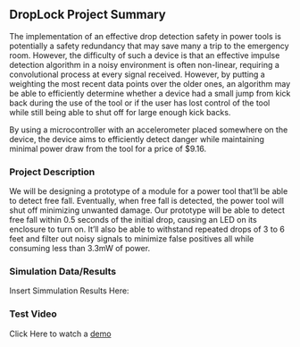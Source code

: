 ## DropLock Project Summary  

The implementation of an effective drop detection safety in power tools is potentially a safety redundancy that may save many a trip to the emergency room.
However, the difficulty of such a device is that an effective impulse detection algorithm in a noisy environment is often non-linear, requiring a convolutional process at every signal received. However, by putting a weighting the most recent data points over the older ones, an algorithm may be able to efficiently determine whether a device had a small jump from kick back during the use of the tool or if the user has lost control of the tool while still being able to shut off for large enough kick backs. 

By using a microcontroller with an accelerometer placed somewhere on the device, the device aims to efficiently detect danger while maintaining minimal power draw from the tool for a price of $9.16.


### Project Description

We will be designing a prototype of a module for a power tool that’ll be able to detect free fall. 
Eventually, when free fall is detected, the power tool will shut off minimizing unwanted damage.
Our prototype will be able to detect free fall within 0.5 seconds of the initial drop, causing an LED on its enclosure to turn on.
It’ll also be able to withstand repeated drops of 3 to 6 feet and filter out noisy signals to minimize false positives all while consuming less than 3.3mW of power. 


### Simulation Data/Results 

Insert Simmulation Results Here:

### Test Video

Click Here to watch a [demo](https://support.github.com/contact) 
